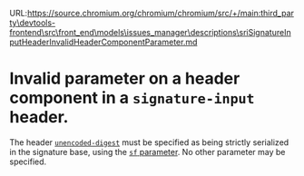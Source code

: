 URL:https://source.chromium.org/chromium/chromium/src/+/main:third_party\devtools-frontend\src\front_end\models\issues_manager\descriptions\sriSignatureInputHeaderInvalidHeaderComponentParameter.md
# Invalid parameter on a header component in a `signature-input` header.

The header [`unencoded-digest`](unencodedDigestHeader) must be specified as
being strictly serialized in the signature base, using the
[`sf` parameter](componentParameterSf). No other parameter may be specified.
